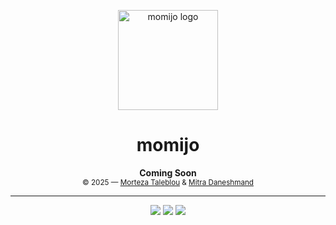 <p align="center">
  <img src="docs/logo.svg" alt="momijo logo" width="160" height="160">
</p>

<h1 align="center">momijo</h1>

<p align="center">
  <b>Coming Soon</b><br>
  <sub>© 2025 — <a href="https://taleblou.ir/">Morteza Taleblou</a> & <a href="#">Mitra Daneshmand</a></sub>
</p>

---

<p align="center">
  <img src="https://img.shields.io/badge/Made%20with-Mojo-orange?style=for-the-badge">
  <img src="https://img.shields.io/badge/status-coming%20soon-yellow?style=for-the-badge">
  <img src="https://img.shields.io/github/license/taleblou/momijo?style=for-the-badge">
</p>

